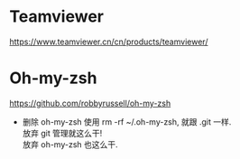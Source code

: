 # Teamviewer
https://www.teamviewer.cn/cn/products/teamviewer/

# Oh-my-zsh
https://github.com/robbyrussell/oh-my-zsh  
- 删除 oh-my-zsh 使用 rm -rf ~/.oh-my-zsh, 就跟 .git 一样.  
放弃 git 管理就这么干!  
放弃 oh-my-zsh 也这么干.  

